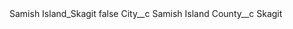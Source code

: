 <?xml version="1.0" encoding="UTF-8"?>
<CustomMetadata xmlns="http://soap.sforce.com/2006/04/metadata" xmlns:xsi="http://www.w3.org/2001/XMLSchema-instance" xmlns:xsd="http://www.w3.org/2001/XMLSchema">
    <label>Samish Island_Skagit</label>
    <protected>false</protected>
    <values>
        <field>City__c</field>
        <value xsi:type="xsd:string">Samish Island</value>
    </values>
    <values>
        <field>County__c</field>
        <value xsi:type="xsd:string">Skagit</value>
    </values>
</CustomMetadata>
